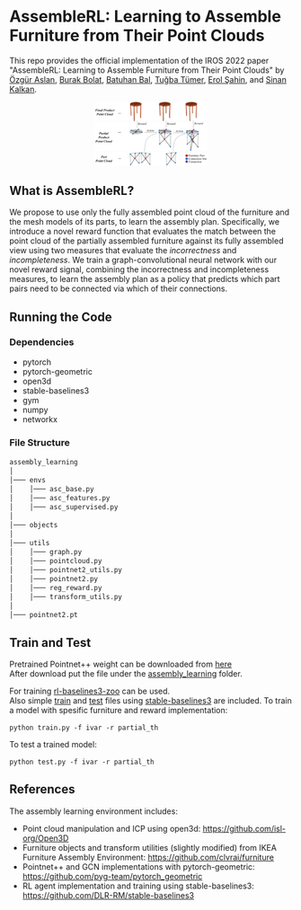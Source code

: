 # AssembleRL: Learning to Assemble Furniture from Their Point Clouds

This repo provides the official implementation of the IROS 2022 paper "AssembleRL: Learning to Assemble Furniture from Their Point Clouds" by [Özgür Aslan](https://www.linkedin.com/in/%C3%B6zg%C3%BCr-aslan-44192917b/), [Burak Bolat](https://www.linkedin.com/in/burak-bolat-2579a0177/), [Batuhan Bal](https://batubal.github.io/), [Tuğba Tümer](www.linkedin.com/in/tugbatumer), [Erol Şahin](https://kovan.ceng.metu.edu.tr/~erol/), and [Sinan Kalkan](https://kovan.ceng.metu.edu.tr/~sinan/index.html).

<p align="center"><img src="docs/imgs/intro.png" alt="intro" width="40%"/></p>

## What is AssembleRL?

We propose to use only the fully assembled point cloud of the furniture and the mesh models of its parts, to learn the assembly plan. Specifically, we introduce a novel reward function that evaluates the match between the point cloud of the partially assembled furniture against its fully assembled view using two measures that evaluate the *incorrectness* and *incompleteness*. We train a graph-convolutional neural network with our novel reward signal, combining the incorrectness and incompleteness measures, to learn the assembly plan as a policy that predicts which part pairs need to be connected via which of their connections. 

## Running the Code

### Dependencies
- pytorch
- pytorch-geometric
- open3d
- stable-baselines3
- gym
- numpy
- networkx

### File Structure
```
assembly_learning
│
│─── envs
│    │─── asc_base.py
│    │─── asc_features.py
│    │─── asc_supervised.py
│
│─── objects
│
│─── utils
│    │─── graph.py
│    │─── pointcloud.py
│    │─── pointnet2_utils.py
│    │─── pointnet2.py
│    │─── reg_reward.py
│    │─── transform_utils.py
│
│─── pointnet2.pt

```

## Train and Test
Pretrained Pointnet++ weight can be downloaded from [here](https://drive.google.com/drive/folders/1yD_1t5VYN32fOPhhBxyVxjIDIqtg8Ma0)  
After download put the file under the [assembly_learning](./assembly_learning) folder.  

For training [rl-baselines3-zoo](https://github.com/DLR-RM/rl-baselines3-zoo) can be used.  
Also simple [train](train.py) and [test](test.py) files using [stable-baselines3](https://github.com/DLR-RM/stable-baselines3) are included.
To train a model with spesific furniture and reward implementation:  
```
python train.py -f ivar -r partial_th
```
To test a trained model:
```
python test.py -f ivar -r partial_th
```

## References

The assembly learning environment includes:
- Point cloud manipulation and ICP using open3d: https://github.com/isl-org/Open3D
- Furniture objects and transform utilities (slightly modified) from IKEA Furniture Assembly Environment: https://github.com/clvrai/furniture
- Pointnet++ and GCN implementations with pytorch-geometric: https://github.com/pyg-team/pytorch_geometric 
- RL agent implementation and training using stable-baselines3: https://github.com/DLR-RM/stable-baselines3 
